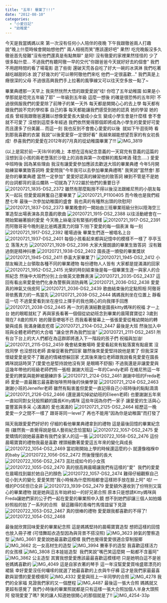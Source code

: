 ```yaml
---
title: "五年! 畢業了!!!"
date: "2012-08-10"
categories: 
  - "小愛日記"
  - "幼稚愛"
---
```


今天是我當媽媽以來 第一次沒有任何小人陪伴的夜晚 下午我跟徹爸兩人打趣說"晚上什麼時候會開始想他們" 兩人相視而笑"應該還好吧" 果然! 吃完晚飯沒多久 徹爸首先發難"沒有他們還真是有點無聊" 是阿! 沒有徹愛的家裡果然怪怪的 少了很多點什麼... 不過我們有聽阿徹一早的交代"你跟爸爸今天就好好去約個會" 我們不用趕時間的看了場電影 逛了些街 還破天荒各自吃了好大一碗的冰淇淋 我們吃著越吃越甜的冰 說了好幾次的"可以帶阿徹他們來吃 他們一定很喜歡..." 我們真是上癮很深的父母 不過很高興我們手上拉著的風箏線又可以往天空多放一點了~

畢業典禮那一天早上 我突然恍然大悟的跟愛愛說"哇! 你唸了五年幼稚園 如果是小學那就是唸完五年級了耶" 一年級到五年級 這麼一想後 的確是很恐怖的五年阿! 不過很佩服我們的愛愛除了前陣子的某一天外 每天都是開開心心的去上學 每天都有跟我們說不完的學校事 自己的事 每天都能讓我們感受到她的認真 她的學習 她的成長 曾經我跟徹爸還難以想像愛愛長大變成小女生 變成小學生會是什麼樣 會不會就不可愛了 沒想到這麼多年經過 我們依然覺得那個即將成為小學生的愛愛好可愛 而且還多了份美麗... 而這一刻 我也反到不會擔心愛愛的以後  就如下午逛街時 看到那我喜歡的衣裳 我說"以後愛愛穿一定很好看" 我越來越能想望吾家的有女初長成!  恭喜我們的愛愛在2012年的7月真的從幼稚園畢業了!!! ![IMG_3819](images/7640865042_298b867621.jpg)

(以上是寫於前一天(8/9)的晚上  本想在這有紀念意義的一天寫完有意義的這篇的 沒想到沒小孩的兩老墮落於沙發上的消夜與第一次嚐鮮的鳳梨啤酒 殘念.....) 愛愛中班時後 因為某些理由 我沒有讓愛愛參加應該去歡送大班的畢業典禮 今年5月開始練習畢業致答詞時 愛愛問我"今年我可以去參加畢業典禮嗎" 我笑說"當然會! 那是你的畢業典禮 當然一定參加" 愛愛好認真的練習他的致答詞 練到不管是不是她的台詞都背的滾瓜爛熟 一切就為了7/22屬於他們的重要日子 ![20120721_1835-DS2_2372](images/7640949832_4652583116.jpg) 雖然有那麼點捨不得以後沒法跟維尼熊的小朋友每天一起玩 但愛愛超興奮自己要畢業了 ![20120721_P1100405](images/7640949410_4da98aa6b9.jpg) 而今晚也是我們經歷七年 最後一次參加幼稚園的盛會  我也真的有種熬出頭的欣慰阿! ![20120721_1837-DS2_2373](images/7640949158_e688932ec3.jpg) 畢業晚會的一開始由三班畢業班級分別以陸海空三軍造型出場表演各具意義的歌曲 ![20120721_1915-DS2_2388](images/7640948364_bce71a5b63.jpg) 以往活動總會在一開始緊繃著臉的愛愛 今天晚上絲毫沒有緊張的模樣 ![20120721_1917-DS2_2391](images/7640947842_1b67eb71d9.jpg) 而阿徹哥哥今晚則是比爸媽還賣力的錄下/拍下愛愛的每一個表演 每一刻 ![20120721_1917-DS2_2392](images/7640947558_98cb745837.jpg) 暖場過後 畢業生們逐一被唱名上台 ![20120721_1937-DS2_2401](images/7640946660_15a1ec4d20.jpg) 每個小孩看起來都與記憶中的模樣不一樣了 亭亭玉立 落落大方 ![20120721_1928-DS2_2398](images/7640947082_ca37372de2.jpg) 大家大聲朗讀的畢業生致答詞  沒有難過倒是精神抖擻 ![20120721_1938-DS2_2402](images/7640946414_d54dfff50d.jpg) 園長逐一頒發的畢業獎狀 ![20120721_1945-DS2_2411](images/7640945584_e408b20392.jpg) 恭喜大家畢業了! ![20120721_1945-DS2_2412](images/7640945196_cbf5511edf.jpg) 小朋友輪流上台領取各種不同的畢業禮物 每份禮物人人皆有 大家都是提滿滿的回家 ![20120721_1952-DS2_2415](images/7640944652_0c45f21bae.jpg) 光榮的時刻結束後是每一個畢業生逐一與家人的合照紀念 然後中大班們分別上台做英文歌舞表演 ![20120721_2035-DS2_2437](images/7640942320_be0ab9ec48.jpg) 這回有看出來愛愛他們化身為警察與消防員嗎 ![20120721_2036-DS2_2438](images/7640941996_561d9f01dd.jpg) 愛愛真的神氣又俏皮阿 ![20120721_2036-DS2_2439](images/7640941638_e452d504f7.jpg) 歌曲結束後的定點照相 阿徹哥哥依舊賣力的一馬當先 ![20120721_2038-DS2_2444](images/7640940744_411f6fb98b.jpg) 媽媽我則坐在位置上 靜看這一切 不過愛愛看到坐在座位上揮手的我也開心的向我揮手回應 ![20120721_2038-DS2_2445](images/7640940516_31fc52d173.jpg) 再一次的表演結數是園長kitty媽咪的祝福 才一上台 她的眼眶就紅了 再與家長看著一個個從幼幼班念到畢業的晨陽寶寶從2 3歲到現在7 8歲的照片 她的聲音哽咽不已 而我看著螢幕上一張張愛愛從稚幼開始的轉變與成長 我滿身雞皮疙瘩 ![20120721_2104-DS2_2447](images/7640940314_0b208680e5.jpg) 最後是大班 然後加入中班與全體老師們的大合唱 "讓全世界為我們加油" ![20120721_2111-DS2_2451](images/7640939860_d51e8cb316.jpg) 所有台下台上的大人們都在為這群即將進入下一階段的孩子們 祝福與加油! ![20120721_2115-DS2_2459](images/7640939494_df925a9062.jpg) 晚會結束散場時 愛愛看起來有點落寞有點疲累 沒找同學 也沒想找老師 直催促著我們回家 雖然後來愛愛堅持說他是累了 但我深深懷疑愛愛是受不了難過的情緒想躲回家 尤其後來幾位老師跟我說看見愛愛在園長媽咪說話時哭了(愛愛也是堅持說他沒有哭 是眼睛不舒服) 不過我還是非讓愛愛與這幾年帶他的班級老師們照一張相 謝謝大班這一年的Candy老師 在維尼熊這一年愛愛的脾氣與能幹被磨練許多 ![20120721_2124-DS2_2461](images/7640938940_e1924c2b91.jpg) 謝謝中班的Freda老師 愛愛一直最難忘最喜歡咖啡熊時後的快樂學習 ![20120721_2124-DS2_2463](images/7640938578_bc2d2a35ac.jpg) 謝謝小班的Jeneifer老師 雖然有點害羞但愛愛一直記得自己小班時後的點點滴滴 ![20120721_2126-DS2_2466](images/7640938050_81bc018a30.jpg) (還是漏勾掉幼幼班的Elieen老師) 也要謝謝五年來 一直如同對女兒般照顧的園長Kitty媽咪 這些年因為你們一家子 讓愛愛的生活與心靈豐富與多采 心滿滿的 愛也滿滿的 ![20120721_2125-DS2_2464](images/7640938272_3764911cd9.jpg) 經歷這一晚 愛愛一夕之間不一樣了 跟哥哥同一level了 再也不能用"因為你是幼稚園"而打發了

隔天我跟愛愛們好好的 仔細的看他畢業典禮拿到的禮物 這是最後回憶的畢業紀念冊 (雖然我一直覺得說是個人藝術紀念恰當點) ![20120722_1057-DS2_2475](images/7640966752_9e308a5c9f.jpg) 愛愛矯情的說她最喜歡有我們全家人的這一張 ![20120722_1058-DS2_2476](images/7640966310_8d273f7644.jpg) 這份晨暘寶寶的禮物我最是喜歡 裡頭細數著愛愛這五年來的變化與成長 ![20120722_1054-DS2_2469](images/7640968690_eaac013d95.jpg) 當初剛開始上學的時候還這麼的小 就還像襁褓中的baby ![20120722_1056-DS2_2472](images/7640967742_fe38ae7a07.jpg) 然後慢慢的長大 ![20120722_1056-DS2_2473](images/7640967376_92f6075c8f.jpg) 茁壯成如今的小女孩 ![20120722_1055-DS2_2470](images/7640968430_86382cfd06.jpg) 真的很高興晨暘讓我們有這樣的"愛"  我們的愛愛在晨暘找到屬於她自己的顏色 ![20120722_1057-DS2_2474](images/7640967004_ab6ee20b90.jpg) 難得仔細觀察自己從小到大的變化 愛愛笑問"我小時候為什麼照相都會這樣把手放在臉上阿" 哈! 一樣的POSE但已全非 ![20120723_1939-DS2_2479](images/7640965330_7b47a79b9e.jpg) 愛愛額外還收到了份特別又窩心的畢業禮物 就是她與這五年始終如一的好兄弟合照 原本只是想請Kitty媽咪與Freda讓她們家的公子們一起在愛愛的畢業照中入鏡 想不到她們卻讓三個人如拍婚紗照般的拍了一系列的合照   替這難得的青梅竹馬情誼留下見證 ![20120722_1053-DS2_2467](images/7640969154_1d438987fd.jpg) 真的很棒的禮物 愛愛跟我都喜歡的不得了! ![20120722_1054-DS2_2468](images/7640968912_b7143bea4f.jpg)

最後就欣賞回味愛愛的畢業紀念照 這是媽媽堅持的晨暘寶寶造型 想把這樣的回憶也放入冊子裡 (可惜舞蹈衣造型因為與背景不搭沒照) ![IMG_3623](images/7640866252_7f3d60cd53.jpg) 帥氣的警察造型 ![IMG_3661](images/7640866020_e94d245965.jpg) 愛愛說她最喜歡這模樣 我們也覺得愛愛很適合穿制服揶 ![IMG_3662](images/7640865754_53db82ae76.jpg) 北一女高材生的造型 ![IMG_3994](images/7640864206_10272d3c59.jpg) 賽車手的造型 我喜歡這樣活力的女孩樣 ![IMG_3808](images/7640865530_c7bcca613d.jpg) 日本娃娃造型  我們笑說"嘴巴笑這麼開 一點都不含蓄阿" ![IMG_3862](images/7640864754_e7b93a4240.jpg) 公主造型 其實我想愛愛應該最最喜歡這模樣吧 只是她明白這不是爸爸媽媽喜歡的 ![IMG_4049](images/7640863464_256c425653.jpg) 這是自家衣著的琴手 這一年沒幫愛愛買啥盛眾漂亮的裙裝 幸好愛愛沒任何囉嗦的就選了她最喜歡的上衣與牛仔褲 這才是我們家最最喜歡與習慣的愛愛模樣阿 ![IMG_4332](images/7640862276_efc3f34420.jpg) 愛愛與班上一半同學的合照 ![IMG_4278](images/7640862522_bf40ca2633.jpg) 我們的全家福 見證我們家的又一個歷程 ![IMG_4487](images/7640862048_3f4a2fc032.jpg) 最後這一張大合照 媽媽就又更超有感覺了 我們小時後的畢業照就都是只有這樣一張大合照加個人半身大頭照阿 發現愛愛了嗎? 笑的讓人知道她很開心的那個就是了!! ![IMG_4254-33p](images/7640863160_722f302f62.jpg)
